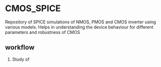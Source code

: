 # CMOS_SPICE
Repository of SPICE simulations of NMOS, PMOS and CMOS inverter using various models. Helps in understanding the device behaviour for different parameters and robustness of CMOS

## workflow

1. Study of 
